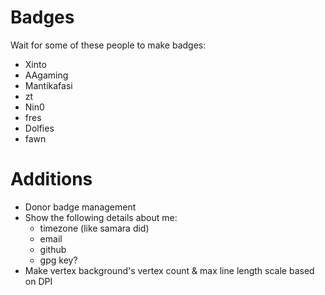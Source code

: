 # Badges

Wait for some of these people to make badges:

- Xinto
- AAgaming
- Mantikafasi
- zt
- Nin0
- fres
- Dolfies
- fawn

# Additions
- Donor badge management
- Show the following details about me:
  - timezone (like samara did)
  - email
  - github
  - gpg key?
- Make vertex background's vertex count & max line length scale based on DPI 
